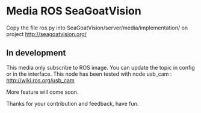 Media ROS SeaGoatVision
=======================
Copy the file ros.py into SeaGoatVision/server/media/implementation/ on project http://seagoatvision.org/

In development
--------------
This media only subscribe to ROS image. You can update the topic in config or in the interface.
This node has been tested with node usb_cam : http://wiki.ros.org/usb_cam

More feature will come soon.

Thanks for your contribution and feedback, have fun.
